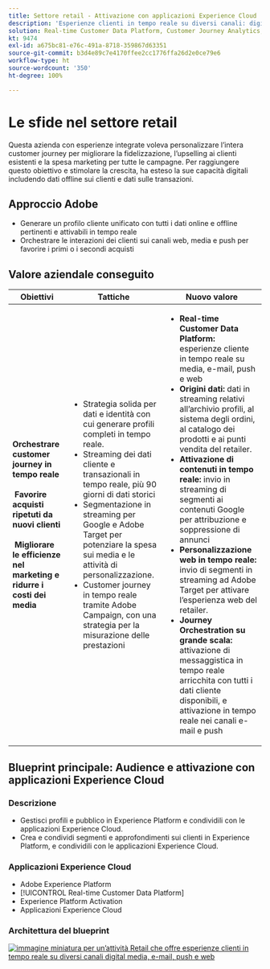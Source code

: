 ```yaml
---
title: Settore retail - Attivazione con applicazioni Experience Cloud
description: 'Esperienze clienti in tempo reale su diversi canali: digital media, e-mail, push e web.'
solution: Real-time Customer Data Platform, Customer Journey Analytics, Journey Orchestration, Campaign, Analytics, Target
kt: 9474
exl-id: a675bc81-e76c-491a-8718-359867d63351
source-git-commit: b3d4e89c7e4170ffee2cc1776ffa26d2e0ce79e6
workflow-type: ht
source-wordcount: '350'
ht-degree: 100%

---
```


# Le sfide nel settore retail

Questa azienda con esperienze integrate voleva personalizzare l’intera customer journey per migliorare la fidelizzazione, l’upselling ai clienti esistenti e la spesa marketing per tutte le campagne. Per raggiungere questo obiettivo e stimolare la crescita, ha esteso la sue capacità digitali includendo dati offline sui clienti e dati sulle transazioni.

## Approccio Adobe

* Generare un profilo cliente unificato con tutti i dati online e offline pertinenti e attivabili in tempo reale
* Orchestrare le interazioni dei clienti sui canali web, media e push per favorire i primi o i secondi acquisti

## Valore aziendale conseguito

| Obiettivi | Tattiche | Nuovo valore |
|---|---|---|
| **Orchestrare customer journey in tempo reale **<br></br>** Favorire acquisti ripetuti da nuovi clienti **<br></br>** Migliorare le efficienze nel marketing e ridurre i costi dei media**</ul> | <ul><li>Strategia solida per dati e identità con cui generare profili completi in tempo reale.</li><li>Streaming dei dati cliente e transazionali in tempo reale, più 90 giorni di dati storici</li><li>Segmentazione in streaming per Google e Adobe Target per potenziare la spesa sui media e le attività di personalizzazione.</li><li>Customer journey in tempo reale tramite Adobe Campaign, con una strategia per la misurazione delle prestazioni</li></ul> | <ul><li><strong>Real-time Customer Data Platform:</strong> esperienze cliente in tempo reale su media, e-mail, push e web</li><li><strong>Origini dati:</strong> dati in streaming relativi all’archivio profili, al sistema degli ordini, al catalogo dei prodotti e ai punti vendita del retailer.</li><li><strong>Attivazione di contenuti in tempo reale:</strong> invio in streaming di segmenti ai contenuti Google per attribuzione e soppressione di annunci</li><li><strong>Personalizzazione web in tempo reale:</strong> invio di segmenti in streaming ad Adobe Target per attivare l’esperienza web del retailer.</li><li><strong>Journey Orchestration su grande scala:</strong> attivazione di messaggistica in tempo reale arricchita con tutti i dati cliente disponibili, e attivazione in tempo reale nei canali e-mail e push</li></ul> |

## Blueprint principale: Audience e attivazione con applicazioni Experience Cloud

### Descrizione

<ul><li>Gestisci profili e pubblico in Experience Platform e condividili con le applicazioni Experience Cloud.</li><li>Crea e condividi segmenti e approfondimenti sui clienti in Experience Platform, e condividili con le applicazioni Experience Cloud.</li></ul>

### Applicazioni Experience Cloud

<ul><li>Adobe Experience Platform</li><li>[!UICONTROL Real-time Customer Data Platform]</li><li>Experience Platform Activation</li><li>Applicazioni Experience Cloud</li></ul>

### Architettura del blueprint

<a href="https://experienceleague.adobe.com/docs/blueprints-learn/architecture/audience-activation/platform-and-applications.html?lang=it"><img alt="immagine miniatura per un’attività Retail che offre esperienze clienti in tempo reale su diversi canali digital media, e-mail, push e web" src="https://experienceleague.adobe.com/docs/blueprints-learn/assets/aep+apps_vertical.svg?lang=en"/></a>
